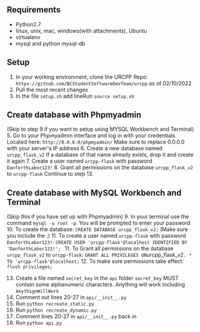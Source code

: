 ## Requirements
- Python2.7
- linux, unix, mac, windows(with attachments), Ubuntu
- virtualenv
- mysql and python mysql-db

## Setup
1. In your working environment, clone the URCPP Repo:
`https://github.com/BCStudentSoftwareDevTeam/urcpp` as of 02/10/2022
3. Pull the most recent changes
4. In the file `setup.sh` add lineRun `source setup.sh`

## Create database with Phpmyadmin
(Skip to step 9 if you want to setup using MYSQL Workbench and Terminal)
5. Go to your Phpmyadmin interface and log in with your credentials
Located here: `http://0.0.0.0/phpmyadmin/`
Make sure to replace 0.0.0.0 with your server's IP address
6. Create a new database named `urcpp_flask_v2`
If a database of that name already exists, drop it and create it again
7. Create a user named `urcpp-flask` with password `DanforthLabor123!`
8. Grant all permissions on the database `urcpp_flask_v2` to `urcpp-flask`
Continue to step 13.

## Create database with MySQL Workbench and Terminal
(Skip this if you have set up with Phpmyadmin)
9. In your terminal use the command `mysql -u root -p`. You will be prompted to enter your password
10. To create the database: `CREATE DATABASE urcpp_flask_v2;` (Make sure you include the ;)
11. To create a user named `urcpp-flask` with password `DanforthLabor123!`: `CREATE USER 'urcpp-flask'@localhost IDENTIFIED BY 'DanforthLabor123!'; `
11. To Grant all permissions on the database `urcpp_flask_v2` to `urcpp-flask`: ` GRANT ALL PRIVILEGES ON `urcpp_flask_v2` . * TO 'urcpp-flask'@localhost; `
12. To make sure permissions take effect: ` flush privileges; `

13. Create a file named `secret_key` in the `api` folder
`secret_key` MUST contain some alphanumeric characters. Anything will work including `AnythignWillWork`
14. Comment out lines 20-27 in `api/__init__.py`
15. Run `python recreate_static.py`
16. Run `python recreate_dynamic.py`
17. Comment lines 20-27 in `api/__init__.py` back in
18. Run `python api.py`
